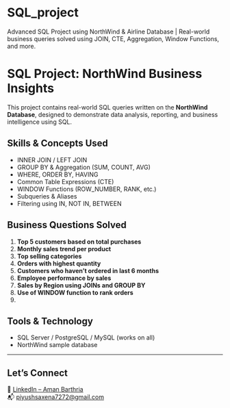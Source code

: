 # SQL_project
Advanced SQL Project using NorthWind & Airline Database | Real-world business queries solved using JOIN, CTE, Aggregation, Window Functions, and more.
# SQL Project: NorthWind Business Insights
This project contains real-world SQL queries written on the **NorthWind Database**, designed to demonstrate data analysis, reporting, and business intelligence using SQL.

## Skills & Concepts Used

- INNER JOIN / LEFT JOIN
-  GROUP BY & Aggregation (SUM, COUNT, AVG)
-  WHERE, ORDER BY, HAVING
-  Common Table Expressions (CTE)
-  WINDOW Functions (ROW_NUMBER, RANK, etc.)
-  Subqueries & Aliases
-  Filtering using IN, NOT IN, BETWEEN

## Business Questions Solved

1. **Top 5 customers based on total purchases**
2. **Monthly sales trend per product**
3. **Top selling categories**
4. **Orders with highest quantity**
5. **Customers who haven’t ordered in last 6 months**
6. **Employee performance by sales**
7. **Sales by Region using JOINs and GROUP BY**
8. **Use of WINDOW function to rank orders**
9. 
## Tools & Technology
- SQL Server / PostgreSQL / MySQL (works on all)
- NorthWind sample database
---
## Let’s Connect

🔗 [LinkedIn – Aman Barthria](https://www.linkedin.com/in/aman-barthria/)  
📬 piyushsaxena7272@gmail.com
